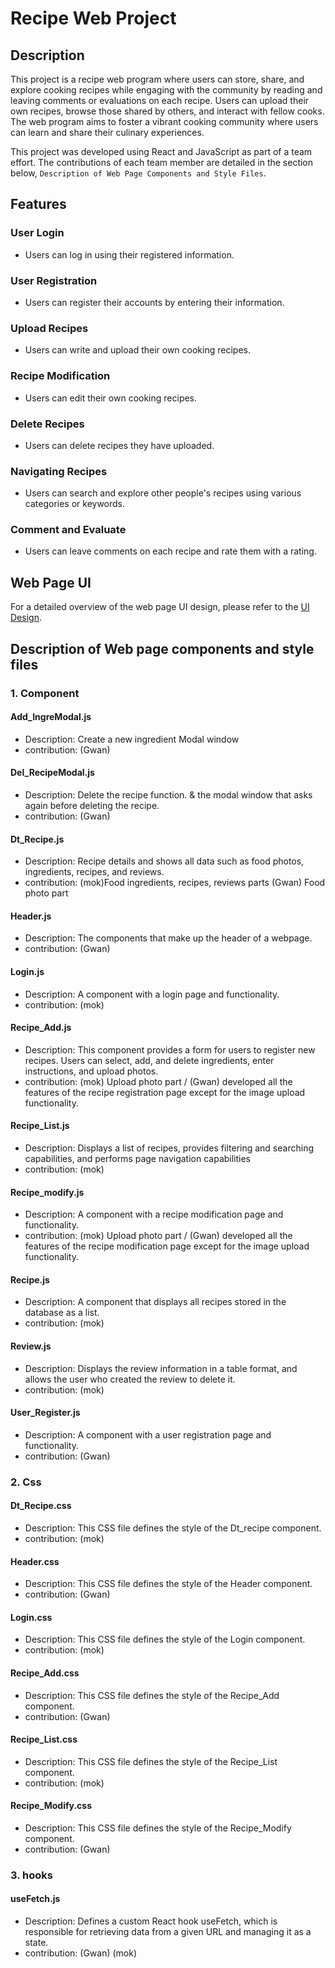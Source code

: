 # Recipe Web Project

## Description
This project is a recipe web program where users can store, share, and explore cooking recipes while engaging with the community by reading and leaving comments or evaluations on each recipe. Users can upload their own recipes, browse those shared by others, and interact with fellow cooks. The web program aims to foster a vibrant cooking community where users can learn and share their culinary experiences.

This project was developed using React and JavaScript as part of a team effort. The contributions of each team member are detailed in the section below, `Description of Web Page Components and Style Files`.


## Features

### User Login
- Users can log in using their registered information.
### User Registration
- Users can register their accounts by entering their information.
### Upload Recipes
- Users can write and upload their own cooking recipes.
### Recipe Modification
- Users can edit their own cooking recipes.
### Delete Recipes
- Users can delete recipes they have uploaded.
### Navigating Recipes
- Users can search and explore other people's recipes using various categories or keywords.
### Comment and Evaluate
- Users can leave comments on each recipe and rate them with a rating.

## Web Page UI
For a detailed overview of the web page UI design, please refer to the [UI Design](./docs/web_recipe_UI.pptx).

## Description of Web page components and style files
### 1. Component
#### Add_IngreModal.js
- Description: Create a new ingredient Modal window
- contribution: (Gwan)
#### Del_RecipeModal.js
- Description: Delete the recipe function. & the modal window that asks again before deleting the recipe.
- contribution: (Gwan)
#### Dt_Recipe.js
- Description: Recipe details and shows all data such as food photos, ingredients, recipes, and reviews.
- contribution: (mok)Food ingredients, recipes, reviews parts (Gwan) Food photo part
#### Header.js
- Description: The components that make up the header of a webpage.
- contribution: (Gwan)
#### Login.js
- Description: A component with a login page and functionality.
- contribution: (mok)
#### Recipe_Add.js
- Description: This component provides a form for users to register new recipes. Users can select, add, and delete ingredients, enter instructions, and upload photos.
- contribution: (mok) Upload photo part / (Gwan) developed all the features of the recipe registration page except for the image upload functionality.
#### Recipe_List.js
- Description: Displays a list of recipes, provides filtering and searching capabilities, and performs page navigation capabilities
- contribution: (mok)
#### Recipe_modify.js
- Description: A component with a recipe modification page and functionality.
- contribution: (mok) Upload photo part / (Gwan) developed all the features of the recipe modification page except for the image upload functionality.
#### Recipe.js
- Description: A component that displays all recipes stored in the database as a list.
- contribution: (mok)
#### Review.js
- Description: Displays the review information in a table format, and allows the user who created the review to delete it.
- contribution: (mok)
#### User_Register.js
- Description: A component with a user registration page and functionality.
- contribution: (Gwan)

### 2. Css
#### Dt_Recipe.css
- Description: This CSS file defines the style of the Dt_recipe component.
- contribution: (mok)
#### Header.css
- Description: This CSS file defines the style of the Header component.
- contribution: (Gwan)
#### Login.css
- Description: This CSS file defines the style of the Login component.
- contribution: (mok)
#### Recipe_Add.css
- Description: This CSS file defines the style of the Recipe_Add component.
- contribution: (Gwan)
#### Recipe_List.css
- Description: This CSS file defines the style of the Recipe_List component.
- contribution: (mok)
#### Recipe_Modify.css
- Description: This CSS file defines the style of the Recipe_Modify component.
- contribution: (Gwan)

### 3. hooks
#### useFetch.js
- Description: Defines a custom React hook useFetch, which is responsible for retrieving data from a given URL and managing it as a state.
- contribution: (Gwan) (mok)
